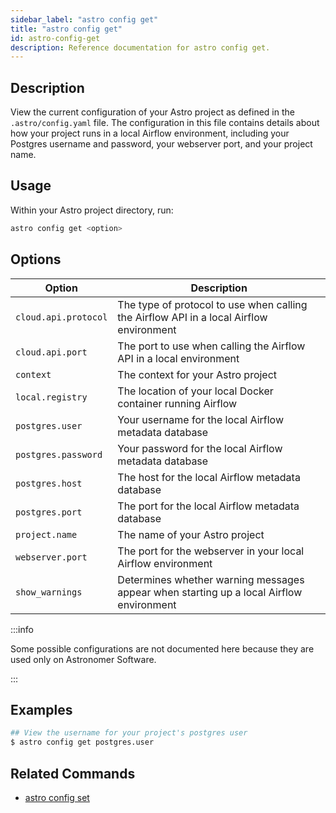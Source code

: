 ```yaml
---
sidebar_label: "astro config get"
title: "astro config get"
id: astro-config-get
description: Reference documentation for astro config get.
---
```


## Description

View the current configuration of your Astro project as defined in the `.astro/config.yaml` file. The configuration in this file contains details about how your project runs in a local Airflow environment, including your Postgres username and password, your webserver port, and your project name.

## Usage

Within your Astro project directory, run:

```sh
astro config get <option>
```

## Options

| Option              | Description                                                                             |
| ------------------- | --------------------------------------------------------------------------------------- |
| `cloud.api.protocol`  | The type of protocol to use when calling the Airflow API in a local Airflow environment |
| `cloud.api.port`      | The port to use when calling the Airflow API in a local environment                     |
| `context`           | The context for your Astro project                                                      |
| `local.registry`     | The location of your local Docker container running Airflow                             |
| `postgres.user`      | Your username for the local Airflow metadata database                                           |
| `postgres.password`  | Your password for the local Airflow metadata database                                              |
| `postgres.host`      | The host for the local Airflow metadata database                                                   |
| `postgres.port`      | The port for the local Airflow metadata database                                                    |
| `project.name`       | The name of your Astro project                                                       |
| `webserver.port`     | The port for the webserver in your local Airflow environment                           |
| `show_warnings`      | Determines whether warning messages appear when starting up a local Airflow environment |

:::info

Some possible configurations are not documented here because they are used only on Astronomer Software.

:::

## Examples

```sh
## View the username for your project's postgres user
$ astro config get postgres.user
```

## Related Commands

- [astro config set](cli/astro-config-set.md)
